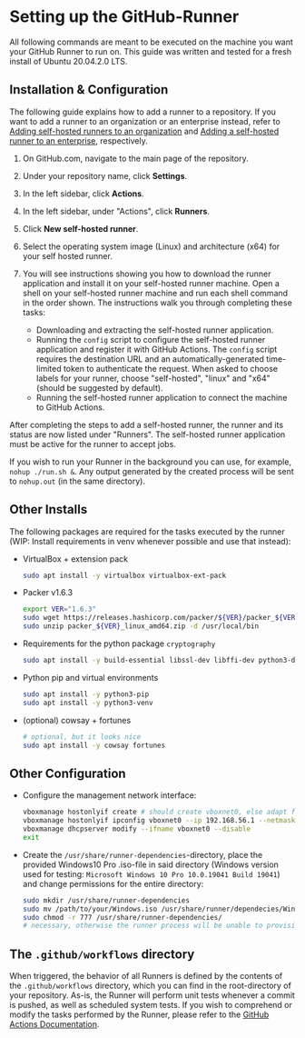 # Setting up the GitHub-Runner

All following commands are meant to be executed on the machine you want your GitHub Runner to run on. This guide was written and tested for a fresh install of Ubuntu 20.04.2.0 LTS.

## Installation & Configuration

The following guide explains how to add a runner to a repository. If you want to add a runner to an organization or an enterprise instead, refer to [Adding self-hosted runners to an organization](https://docs.github.com/en/actions/hosting-your-own-runners/adding-self-hosted-runners#adding-a-self-hosted-runner-to-an-organization) and [Adding a self-hosted runner to an enterprise](https://docs.github.com/en/actions/hosting-your-own-runners/adding-self-hosted-runners#adding-a-self-hosted-runner-to-an-enterprise), respectively.

1. On GitHub.com, navigate to the main page of the repository.

2. Under your repository name, click **Settings**.

3. In the left sidebar, click **Actions**.

4. In the left sidebar, under "Actions", click **Runners**.

5. Click **New self-hosted runner**.

6. Select the operating system image (Linux) and architecture (x64) for your self hosted runner.

7. You will see instructions showing you how to download the runner application and install it on your self-hosted runner machine. Open a shell on your self-hosted runner machine and run each shell command in the order shown. The instructions walk you through completing these tasks:
    - Downloading and extracting the self-hosted runner application.
    - Running the `config` script to configure the self-hosted runner application and register it with GitHub Actions. The `config` script requires the destination URL and an automatically-generated time-limited token to authenticate the request. When asked to choose labels for your runner, choose "self-hosted", "linux" and "x64" (should be suggested by default).
    - Running the self-hosted runner application to connect the machine to GitHub Actions.

After completing the steps to add a self-hosted runner, the runner and its status are now listed under "Runners". The self-hosted runner application must be active for the runner to accept jobs.

If you wish to run your Runner in the background you can use, for example, `nohup ./run.sh &`.
Any output generated by the created process will be sent to `nohup.out` (in the same directory).


## Other Installs

The following packages are required for the tasks executed by the runner (WIP: Install requirements in venv whenever possible and use that instead):

- VirtualBox + extension pack
    ```sh
    sudo apt install -y virtualbox virtualbox-ext-pack
    ```

- Packer v1.6.3
    ```sh
    export VER="1.6.3"
    sudo wget https://releases.hashicorp.com/packer/${VER}/packer_${VER}_linux_amd64.zip
    sudo unzip packer_${VER}_linux_amd64.zip -d /usr/local/bin
    ```

- Requirements for the python package `cryptography`
    ```sh
    sudo apt install -y build-essential libssl-dev libffi-dev python3-dev
    ```

- Python pip and virtual environments
    ```sh
    sudo apt install -y python3-pip
    sudo apt install -y python3-venv
    ```
    
- (optional) cowsay + fortunes
    ```sh
    # optional, but it looks nice
    sudo apt install -y cowsay fortunes
    ```

## Other Configuration

- Configure the management network interface:
    ```sh
    vboxmanage hostonlyif create # should create vboxnet0, else adapt following lines
    vboxmanage hostonlyif ipconfig vboxnet0 --ip 192.168.56.1 --netmask 255.255.255.0
    vboxmanage dhcpserver modify --ifname vboxnet0 --disable
    exit
    ```
    
- Create the `/usr/share/runner-dependencies`-directory, place the provided Windows10 Pro .iso-file in said directory (Windows version used for testing: `Microsoft Windows 10 Pro 10.0.19041 Build 19041`) and change permissions for the entire directory:
    ```sh
    sudo mkdir /usr/share/runner-dependencies
    sudo mv /path/to/your/Windows.iso /usr/share/runner/dependecies/Win10.iso
    sudo chmod -r 777 /usr/share/runner-dependencies/
    # necessary, otherwise the runner process will be unable to provision VMs
    ```


## The `.github/workflows` directory
When triggered, the behavior of all Runners is defined by the contents of the `.github/workflows` directory, which you can find in the root-directory of your repository. As-is, the Runner will perform unit tests whenever a commit is pushed, as well as scheduled system tests. If you wish to comprehend or modify the tasks performed by the Runner, please refer to the [GitHub Actions Documentation](https://docs.github.com/en/actions).

